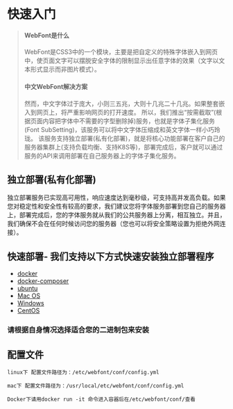 # 快速入门

> #### WebFont是什么
> WebFont是CSS3中的一个模块，主要是把自定义的特殊字体嵌入到网页中，使页面文字可以摆脱安全字体的限制显示出任意字体的效果（文字以文本形式显示而非图片模式）。
> #### 中文WebFont解决方案
> 然而，中文字体过于庞大，小则三五兆，大则十几兆二十几兆。如果整套嵌入到网页上，将严重影响网页的打开速度。
> 所以，我们推出“按需截取”(根据页面内容把字体中不需要的字型删除掉)服务，也就是字体子集化服务(Font SubSetting)，该服务可以将中文字体压缩成和英文字体一样小巧玲珑。
> 该服务支持独立部署(私有化部署)，就是将核心功能部署在客户自己的服务器集群上(支持负载均衡、支持K8S等)，部署完成后，客户就可以通过服务的API来调用部署在自己服务器上的字体子集化服务。

## 独立部署(私有化部署)
独立部署服务已实现高可用性，响应速度达到毫秒级，可支持高并发高负载。如果您对稳定性和安全性有较高的要求，我们建议您将字体服务部署到您自己的服务器上，部署完成后，您的字体服务就从我们的公共服务器上分离，相互独立。并且，我们确保不会在任何时候访问您的服务器（您也可以将安全策略设置为拒绝外网连接）。


## 快速部署- 我们支持以下方式快速安装独立部署程序



- [docker](docker.md "docker")
- [docker-composer](docker-compose.md "docker-composer")
- [ubuntu](ubuntu.md "ubuntu")
- [Mac OS](macos.md "Mac OS")
- [Windows](windows.md "Mac OS")
- [CentOS](centos.md "CentOS")
  
### 请根据自身情况选择适合您的二进制包来安装

## 配置文件
    linux下 配置文件路径为：/etc/webfont/conf/config.yml
    
    mac下 配置文件路径为：/usr/local/etc/webfont/conf/config.yml

    Docker下请用docker run -it 命令进入容器后在/etc/webfont/conf/查看
